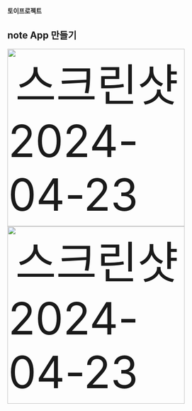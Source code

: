 <h4>토이프로젝트 <h2>note App 만들기</h2></h4>

<div style="display: block; text-align:cente; font-size: 100px;">
<img width="400"  alt="스크린샷 2024-04-23 오후 5 32 36" src="https://github.com/UKYUNGAH/notesApp/assets/154983973/5d2e8e71-5468-462b-9bfd-de2e803afd66">
<img width="400" alt="스크린샷 2024-04-23 오후 5 32 13" src="https://github.com/UKYUNGAH/notesApp/assets/154983973/249a3573-a829-41bf-a8e2-6f7dda50b7b4">
</div>
